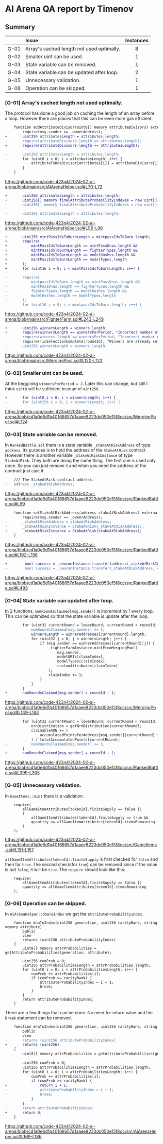 # AI Arena QA report by Timenov

## Summary

| |Issue|Instances|
 |-|:-|:-:|
| G-01 | Array's cached length not used optimally. | 8 |
| G-02 | Smaller uint can be used. | 1 |
| G-03 | State variable can be removed. | 1 |
| G-04 | State variable can be updated after loop. | 2 |
| G-05 | Unnecessary validation. | 1 |
| G-06 | Operation can be skipped. | 1 |

### [G-01] Array's cached length not used optimally.
The protocol has done a good job on caching the length of an array before a loop. However there are places that this can be even more gas efficient.

```diff
    function addAttributeDivisor(uint8[] memory attributeDivisors) external {
        require(msg.sender == _ownerAddress);
+       uint256 attributesLength = attributes.length;
-       require(attributeDivisors.length == attributes.length);
+       require(attributeDivisors.length == attributesLength);

-       uint256 attributesLength = attributes.length;
        for (uint8 i = 0; i < attributesLength; i++) {
            attributeToDnaDivisor[attributes[i]] = attributeDivisors[i];
        }
    }
```

https://github.com/code-423n4/2024-02-ai-arena/blob/main/src/AiArenaHelper.sol#L70-L72

```diff
+       uint256 attributesLength = attributes.length;
+       uint256[] memory finalAttributeProbabilityIndexes = new uint[](attributesLength);
-       uint256[] memory finalAttributeProbabilityIndexes = new uint[](attributes.length);

-       uint256 attributesLength = attributes.length;
```

https://github.com/code-423n4/2024-02-ai-arena/blob/main/src/AiArenaHelper.sol#L96-L98

```diff
+       uint256 mintPassIdsToBurnLength = mintpassIdsToBurn.length;
+       require(
+           mintPassIdsToBurnLength == mintPassDnas.length && 
+           mintPassIdsToBurnLength == fighterTypes.length && 
+           mintPassIdsToBurnLength == modelHashes.length &&
+           mintPassIdsToBurnLength == modelTypes.length
+       );
+       for (uint16 i = 0; i < mintPassIdsToBurnLength; i++) {
        
-       require(
-           mintpassIdsToBurn.length == mintPassDnas.length && 
-           mintPassDnas.length == fighterTypes.length && 
-           fighterTypes.length == modelHashes.length &&
-           modelHashes.length == modelTypes.length
-       );
-       for (uint16 i = 0; i < mintpassIdsToBurn.length; i++) {
```

https://github.com/code-423n4/2024-02-ai-arena/blob/main/src/FighterFarm.sol#L243-L249

```diff
+       uint256 winnersLength = winners.length;
+       require(winnersLength == winnersPerPeriod, "Incorrect number of winners");
-       require(winners.length == winnersPerPeriod, "Incorrect number of winners");
        require(!isSelectionComplete[roundId], "Winners are already selected");
-       uint256 winnersLength = winners.length;
```

https://github.com/code-423n4/2024-02-ai-arena/blob/main/src/MergingPool.sol#L120-L122

### [G-02] Smaller uint can be used.
At the beggining `winnersPerPeriod = 2`. Later this can change, but still I think `uint8` will be sufficient instead of `uint256`.

```diff
+       for (uint8 i = 0; i < winnersLength; i++) {
-       for (uint256 i = 0; i < winnersLength; i++) {
```

https://github.com/code-423n4/2024-02-ai-arena/blob/cd1a0e6d1b40168657d1aaee8223dc050e15f8cc/src/MergingPool.sol#L124

### [G-03] State variable can be removed.
In `RankedBattle.sol` there is a state variable `_stakeAtRiskAddress` of type `address`. Its purpose is to hold the address of the `StakeAtRisk` contract. However there is another variable `_stakeAtRiskInstance` of type `StakeAtRisk`. They both are doing the same thing. The first one is used only once. So you can just remove it and when you need the address of the contract just cast it:

```diff
    /// The StakeAtRisk contract address.
-   address _stakeAtRiskAddress;
```

https://github.com/code-423n4/2024-02-ai-arena/blob/cd1a0e6d1b40168657d1aaee8223dc050e15f8cc/src/RankedBattle.sol#L69

```diff
    function setStakeAtRiskAddress(address stakeAtRiskAddress) external {
        require(msg.sender == _ownerAddress);
-       _stakeAtRiskAddress = stakeAtRiskAddress;
-       _stakeAtRiskInstance = StakeAtRisk(_stakeAtRiskAddress);
+       _stakeAtRiskInstance = StakeAtRisk(stakeAtRiskAddress);
    }
```

https://github.com/code-423n4/2024-02-ai-arena/blob/cd1a0e6d1b40168657d1aaee8223dc050e15f8cc/src/RankedBattle.sol#L192-L196

```diff
+        bool success = _neuronInstance.transfer(address(_stakeAtRiskInstance), curStakeAtRisk);
-        bool success = _neuronInstance.transfer(_stakeAtRiskAddress, curStakeAtRisk);
```

https://github.com/code-423n4/2024-02-ai-arena/blob/cd1a0e6d1b40168657d1aaee8223dc050e15f8cc/src/RankedBattle.sol#L493

### [G-04] State variable can updated after loop.
In 2 functions, `numRoundsClaimed[msg.sender]` is increment by 1 every loop. This can be optimized so that the state variable is update after the loop.

```diff
        for (uint32 currentRound = lowerBound; currentRound < roundId; currentRound++) {
-           numRoundsClaimed[msg.sender] += 1;
            winnersLength = winnerAddresses[currentRound].length;
            for (uint32 j = 0; j < winnersLength; j++) {
                if (msg.sender == winnerAddresses[currentRound][j]) {
                    _fighterFarmInstance.mintFromMergingPool(
                        msg.sender,
                        modelURIs[claimIndex],
                        modelTypes[claimIndex],
                        customAttributes[claimIndex]
                    );
                    claimIndex += 1;
                }
            }
        }
+       numRoundsClaimed[msg.sender] = roundId - 1;
```

https://github.com/code-423n4/2024-02-ai-arena/blob/cd1a0e6d1b40168657d1aaee8223dc050e15f8cc/src/MergingPool.sol#L149-L163

```diff
        for (uint32 currentRound = lowerBound; currentRound < roundId; currentRound++) {
            nrnDistribution = getNrnDistribution(currentRound);
            claimableNRN += (
                accumulatedPointsPerAddress[msg.sender][currentRound] * nrnDistribution   
            ) / totalAccumulatedPoints[currentRound];
-           numRoundsClaimed[msg.sender] += 1;
        }
+       numRoundsClaimed[msg.sender] = roundId - 1;
```

https://github.com/code-423n4/2024-02-ai-arena/blob/cd1a0e6d1b40168657d1aaee8223dc050e15f8cc/src/RankedBattle.sol#L299-L305

### [G-05] Unnecessary validation.
In `GameItems::mint` there is a validation:

```solidity
    require(
        allGameItemAttributes[tokenId].finiteSupply == false || 
        (
            allGameItemAttributes[tokenId].finiteSupply == true && 
            quantity <= allGameItemAttributes[tokenId].itemsRemaining
        )
    );
```

https://github.com/code-423n4/2024-02-ai-arena/blob/cd1a0e6d1b40168657d1aaee8223dc050e15f8cc/src/GameItems.sol#L151-L157

`allGameItemAttributes[tokenId].finiteSupply` is first checked for `false` and then for `true`. The second check(for `true`) can be removed since if the value is not `false`, it will be `true`. The `require` should look like this:

```solidity
    require(
        allGameItemAttributes[tokenId].finiteSupply == false ||
        quantity <= allGameItemAttributes[tokenId].itemsRemaining
    );
```

### [G-06] Operation can be skipped.
In `AiArenaHelper::dnaToIndex` we get the `attributeProbabilityIndex`.

```solidity
    function dnaToIndex(uint256 generation, uint256 rarityRank, string memory attribute) 
        public 
        view 
        returns (uint256 attributeProbabilityIndex) 
    {
        uint8[] memory attrProbabilities = getAttributeProbabilities(generation, attribute);
        
        uint256 cumProb = 0;
        uint256 attrProbabilitiesLength = attrProbabilities.length;
        for (uint8 i = 0; i < attrProbabilitiesLength; i++) {
            cumProb += attrProbabilities[i];
            if (cumProb >= rarityRank) {
                attributeProbabilityIndex = i + 1;
                break;
            }
        }
        return attributeProbabilityIndex;
    }
```

There are a few things that can be done. No need for return value and the `break` statement can be removed.

```diff
    function dnaToIndex(uint256 generation, uint256 rarityRank, string memory attribute) 
        public 
        view 
-       returns (uint256 attributeProbabilityIndex) 
+       returns (uint256) 
    {
        uint8[] memory attrProbabilities = getAttributeProbabilities(generation, attribute);
        
        uint256 cumProb = 0;
        uint256 attrProbabilitiesLength = attrProbabilities.length;
        for (uint8 i = 0; i < attrProbabilitiesLength; i++) {
            cumProb += attrProbabilities[i];
            if (cumProb >= rarityRank) {
+               return i + 1;
-               attributeProbabilityIndex = i + 1;
-               break;
            }
        }
-       return attributeProbabilityIndex;
+       return 0;
    }
```

https://github.com/code-423n4/2024-02-ai-arena/blob/cd1a0e6d1b40168657d1aaee8223dc050e15f8cc/src/AiArenaHelper.sol#L169-L186